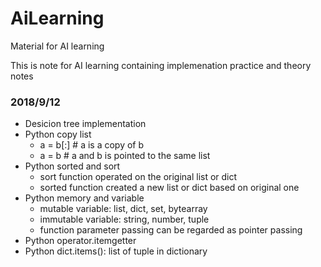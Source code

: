 # AiLearning
Material for AI learning

This is note for AI learning containing implemenation practice and theory notes

### 2018/9/12
 - Desicion tree implementation
  - Python copy list
	  - a = b[:] # a is a copy of b
	  - a = b # a and b is pointed to the same list
  - Python sorted and sort
	  - sort function operated on the original list or dict
	  - sorted function created a new list or dict based on original one
  - Python memory and variable
	  - mutable variable: list, dict, set, bytearray
	  - immutable variable: string, number, tuple
	  - function parameter passing can be regarded as pointer passing
  - Python operator.itemgetter
  - Python dict.items(): list of tuple in dictionary
